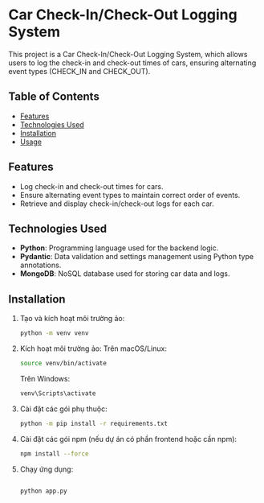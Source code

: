 # Car Check-In/Check-Out Logging System

This project is a Car Check-In/Check-Out Logging System, which allows users to log the check-in and check-out times of cars, ensuring alternating event types (CHECK_IN and CHECK_OUT).

## Table of Contents

- [Features](#features)
- [Technologies Used](#technologies-used)
- [Installation](#installation)
- [Usage](#usage)

## Features

- Log check-in and check-out times for cars.
- Ensure alternating event types to maintain correct order of events.
- Retrieve and display check-in/check-out logs for each car.

## Technologies Used

- **Python**: Programming language used for the backend logic.
- **Pydantic**: Data validation and settings management using Python type annotations.
- **MongoDB**: NoSQL database used for storing car data and logs.

## Installation

1. Tạo và kích hoạt môi trường ảo:

   ```bash
   python -m venv venv

   ```

2. Kích hoạt môi trường ảo:
   Trên macOS/Linux:

   ```bash
   source venv/bin/activate
   ```

   Trên Windows:

   ```bash
   venv\Scripts\activate
   ```

3. Cài đặt các gói phụ thuộc:

   ```bash
   python -m pip install -r requirements.txt
   ```

4. Cài đặt các gói npm (nếu dự án có phần frontend hoặc cần npm):

   ```bash
   npm install --force
   ```

5. Chạy ứng dụng:

   ```bash

   python app.py
   ```
